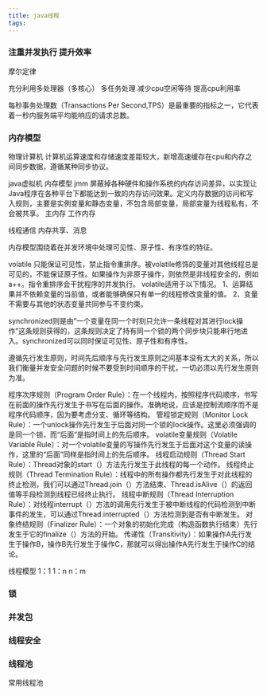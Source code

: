 ```yaml
---
title: java线程
tags:
---
```



### 注重并发执行 提升效率

摩尔定律

充分利用多处理器（多核心）  多任务处理 减少cpu空闲等待 提高cpu利用率

每秒事务处理数（Transactions Per Second,TPS）是最重要的指标之一，它代表着一秒内服务端平均能响应的请求总数。


### 内存模型

物理计算机 计算机运算速度和存储速度差距较大，新增高速缓存在cpu和内存之间同步数据，遵循某种同步协议。

java虚拟机 
内存模型  jmm 屏蔽掉各种硬件和操作系统的内存访问差异，以实现让Java程序在各种平台下都能达到一致的内存访问效果。定义内存数据的访问和写入规则，主要是实例变量和静态变量，不包含局部变量，局部变量为线程私有，不会被共享。
主内存
工作内存


线程通信
内存共享、消息


内存模型围绕着在并发环境中处理可见性、原子性、有序性的特征。

volatile 只能保证可见性，禁止指令重排序。被volatile修饰的变量对其他线程总是可见的，不能保证原子性。如果操作为非原子操作，则依然是非线程安全的，例如a++。指令重排序会干扰程序的并发执行。
volatile适用于以下情况。
1、运算结果并不依赖变量的当前值，或者能够确保只有单一的线程修改变量的值。
2、变量不需要与其他的状态变量共同参与不变约束。

synchronized则是由“一个变量在同一个时刻只允许一条线程对其进行lock操作”这条规则获得的，这条规则决定了持有同一个锁的两个同步块只能串行地进入。synchronized可以同时保证可见性、原子性和有序性。


遵循先行发生原则，时间先后顺序与先行发生原则之间基本没有太大的关系，所以我们衡量并发安全问题的时候不要受到时间顺序的干扰，一切必须以先行发生原则为准。

程序次序规则（Program Order Rule）：在一个线程内，按照程序代码顺序，书写在前面的操作先行发生于书写在后面的操作。准确地说，应该是控制流顺序而不是程序代码顺序，因为要考虑分支、循环等结构。
管程锁定规则（Monitor Lock Rule）：一个unlock操作先行发生于后面对同一个锁的lock操作。这里必须强调的是同一个锁，而“后面”是指时间上的先后顺序。
volatile变量规则（Volatile Variable Rule）：对一个volatile变量的写操作先行发生于后面对这个变量的读操作，这里的“后面”同样是指时间上的先后顺序。
线程启动规则（Thread Start Rule）：Thread对象的start（）方法先行发生于此线程的每一个动作。
线程终止规则（Thread Termination Rule）：线程中的所有操作都先行发生于对此线程的终止检测，我们可以通过Thread.join（）方法结束、Thread.isAlive（）的返回值等手段检测到线程已经终止执行。
线程中断规则（Thread Interruption Rule）：对线程interrupt（）方法的调用先行发生于被中断线程的代码检测到中断事件的发生，可以通过Thread.interrupted（）方法检测到是否有中断发生。
对象终结规则（Finalizer Rule）：一个对象的初始化完成（构造函数执行结束）先行发生于它的finalize（）方法的开始。
传递性（Transitivity）：如果操作A先行发生于操作B，操作B先行发生于操作C，那就可以得出操作A先行发生于操作C的结论。


线程模型
1：1
1：n
n：m

###  锁


### 并发包


### 线程安全


### 线程池
常用线程池






